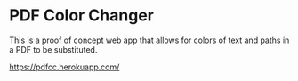 # PDF Color Changer

This is a proof of concept web app that allows for colors of text and paths in a PDF to be substituted.


https://pdfcc.herokuapp.com/
